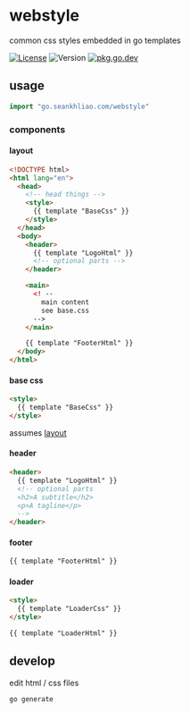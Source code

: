 # webstyle

common css styles embedded in go templates

[![License](https://img.shields.io/github/license/seankhliao/webstyle.svg?style=flat-square)](LICENSE)
![Version](https://img.shields.io/github/v/tag/seankhliao/webstyle?sort=semver&style=flat-square)
[![pkg.go.dev](http://img.shields.io/badge/godoc-reference-blue.svg?style=flat-square)](https://pkg.go.dev/go.seankhliao.com/webstyle)

## usage

```go
import "go.seankhliao.com/webstyle"
```

### components

#### layout

```html
<!DOCTYPE html>
<html lang="en">
  <head>
    <!-- head things -->
    <style>
      {{ template "BaseCss" }}
    </style>
  </head>
  <body>
    <header>
      {{ template "LogoHtml" }}
      <!-- optional parts -->
    </header>

    <main>
      <! --
        main content
        see base.css
      -->
    </main>

    {{ template "FooterHtml" }}
  </body>
</html>
```

#### base css

```html
<style>
  {{ template "BaseCss" }}
</style>
```

assumes [layout](#layout)

#### header

```html
<header>
  {{ template "LogoHtml" }}
  <!-- optional parts
  <h2>A subtitle</h2>
  <p>A tagline</p>
  -->
</header>
```

#### footer

```html
{{ template "FooterHtml" }}
```

#### loader

```html
<style>
  {{ template "LoaderCss" }}
</style>

{{ template "LoaderHtml" }}
```

## develop

edit html / css files

```sh
go generate
```
